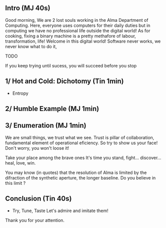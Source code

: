 ## Intro (MJ 40s)

Good morning,
We are 2 lost souls working in the Alma Department of Computing.
Here, everyone uses computers for their daily duties but in computing we have no professional life outside the digital world!
As for cooking, fixing a binary machine is a pretty methafore of labour, transformation, life!
Welcome in this digital world!
Software never works, we never know what to do it,

TODO

If you keep trying until sucess, you will succeed before you stop

## 1/ Hot and Cold: Dichotomy (Tin 1min)

* Entropy




## 2/ Humble Example (MJ 1min)



## 3/ Enumeration (MJ 1min)

We are small things, we trust what we see.
Trust is pillar of collaboration, fundamental element of operational eficiency.
So try to show us your face! Don't worry, you won't loose it!

Take your place among the brave ones
It's time you stand, fight... discover... heal, love, win.

You may know (in quotes) that the resolution of Alma is limited by the difraction of the synthetic aperture, the longer baseline.
Do you believe in this limit ?

## Conclusion (Tin 40s)

* Try, Tune, Taste
Let's admire and imitate them!

Thank you for your attention.
